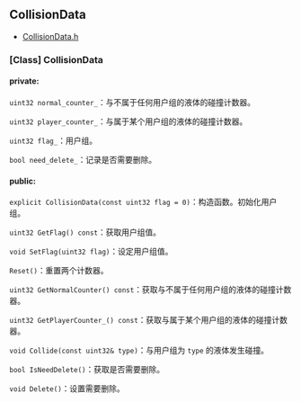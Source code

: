 ## CollisionData

- [CollisionData.h](../src/CollisionData.h)

### **[Class]** CollisionData

#### private:

`uint32 normal_counter_`：与不属于任何用户组的液体的碰撞计数器。

`uint32 player_counter_`：与属于某个用户组的液体的碰撞计数器。

`uint32 flag_`：用户组。

`bool need_delete_`：记录是否需要删除。

#### public:

`explicit CollisionData(const uint32 flag = 0)`：构造函数。初始化用户组。

`uint32 GetFlag() const`：获取用户组值。

`void SetFlag(uint32 flag)`：设定用户组值。

`Reset()`：重置两个计数器。

`uint32 GetNormalCounter() const`：获取与不属于任何用户组的液体的碰撞计数器。

`uint32 GetPlayerCounter_() const`：获取与属于某个用户组的液体的碰撞计数器。

`void Collide(const uint32& type)`：与用户组为 `type` 的液体发生碰撞。

`bool IsNeedDelete()`：获取是否需要删除。

`void Delete()`：设置需要删除。